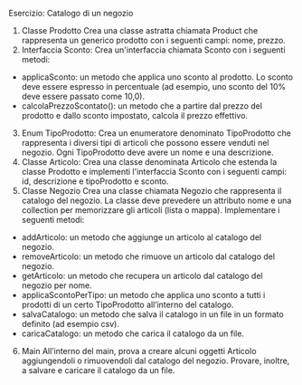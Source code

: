 Esercizio: Catalogo di un negozio
1. Classe Prodotto
   Crea una classe astratta chiamata Product che rappresenta un generico prodotto con i seguenti campi: nome, prezzo.
2. Interfaccia Sconto:
   Crea un'interfaccia chiamata Sconto con i seguenti metodi:
- applicaSconto: un metodo che applica uno sconto al prodotto. Lo sconto deve essere espresso in percentuale (ad esempio, uno sconto del 10% deve essere passato
  come 10,0).
- calcolaPrezzoScontato(): un metodo che a partire dal prezzo del prodotto e dallo
  sconto impostato, calcola il prezzo effettivo.
3. Enum TipoProdotto:
   Crea un enumeratore denominato TipoProdotto che rappresenta i diversi tipi di articoli che possono essere venduti nel negozio. Ogni TipoProdotto deve avere un nome e una descrizione.
4. Classe Articolo:
   Crea una classe denominata Articolo che estenda la classe Prodotto e implementi l'interfaccia Sconto con i seguenti campi: id, descrizione e tipoProdotto e sconto.
5. Classe Negozio
   Crea una classe chiamata Negozio che rappresenta il catalogo del negozio. La classe deve prevedere un attributo nome e una collection per memorizzare gli articoli (lista o mappa). Implementare i seguenti metodi:
- addArticolo: un metodo che aggiunge un articolo al catalogo del negozio.
- removeArticolo: un metodo che rimuove un articolo dal catalogo del negozio.
- getArticolo: un metodo che recupera un articolo dal catalogo del negozio per nome.
- applicaScontoPerTipo: un metodo che applica uno sconto a tutti i prodotti di un certo
  TipoProdotto all’interno del catalogo.
- salvaCatalogo: un metodo che salva il catalogo in un file in un formato definito (ad
  esempio csv).
- caricaCatalogo: un metodo che carica il catalogo da un file.
6. Main
   All’interno del main, prova a creare alcuni oggetti Articolo aggiungendoli o rimuovendoli dal catalogo del negozio. Provare, inoltre, a salvare e caricare il catalogo da un file.